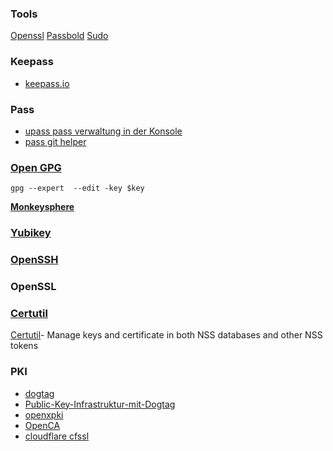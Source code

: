 ### Tools
[Openssl](https://gitlab.com/tobkern1980/home-net4-environment/wikis/openssl)
[Passbold](https://gitlab.com/tobkern1980/home-net4-environment/wikis/passbold)
[Sudo](https://gitlab.com/tobkern1980/home-net4-environment/wikis/sudo)

### Keepass
* [keepass.io](https://github.com/SnapServ/keepass.io)

### Pass
* [upass pass verwaltung in der Konsole](https://github.com/Kwpolska/upass)
* [pass git helper](https://github.com/languitar/pass-git-helper)


### [Open GPG](../open-gpg)

`gpg --expert  --edit -key $key`

**[Monkeysphere](../monkeysphere)**


### [Yubikey](../yubikey)

### [OpenSSH](../arbeiten-mit-ssh)

### OpenSSL

### [Certutil](../certutil)

[Certutil](../certutil)- Manage keys and certificate in both NSS databases and other NSS tokens


### PKI
* [dogtag](https://www.dogtagpki.org/wiki/PKI_Download)
* [Public-Key-Infrastruktur-mit-Dogtag](https://www.admin-magazin.de/Das-Heft/2009/01/Public-Key-Infrastruktur-mit-Dogtag/(offset)/2)
* [openxpki](http://www.openxpki.org/)
* [OpenCA](https://www.openca.org/)
* [cloudflare cfssl](https://github.com/cloudflare/cfssl)
